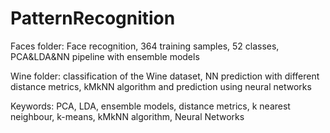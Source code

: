 # PatternRecognition
Faces folder: Face recognition, 364 training samples, 52 classes, PCA&LDA&NN pipeline with ensemble models

Wine folder: classification of the Wine dataset, NN prediction with different distance metrics, kMkNN algorithm and prediction using neural networks

Keywords: PCA, LDA, ensemble models, distance metrics, k nearest neighbour, k-means, kMkNN algorithm, Neural Networks
